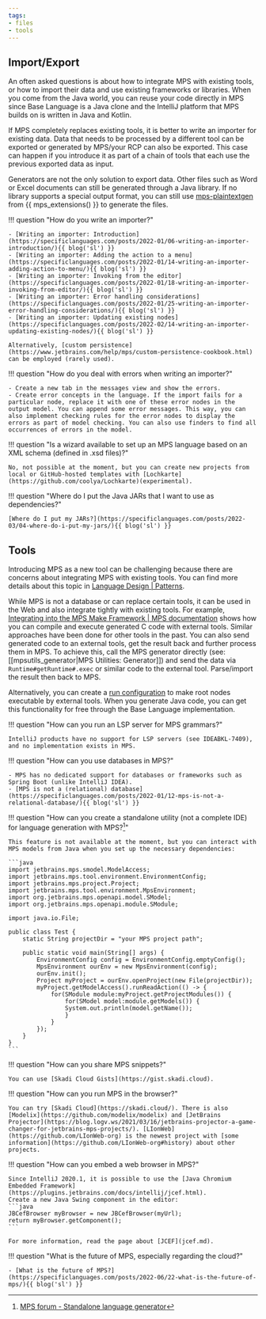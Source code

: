 ```yaml
---
tags:
- files
- tools
---
```


## Import/Export

An often asked questions is about how to integrate MPS with existing tools, or how to import their data and use existing
frameworks or libraries. When you come from the Java world, you can reuse your code directly in MPS since Base Language is a
Java clone and the IntelliJ platform that MPS builds on is written in Java and Kotlin.

If MPS completely replaces existing tools, it is better to write an importer for existing data. Data that needs to be processed by a different tool can be exported or generated by MPS/your RCP can also be exported. This case can happen if you introduce it as part of a chain of tools that each use the
previous exported data as input.

Generators are not the only solution to export data. Other files such as Word or Excel documents can still be
generated through a Java library. If no library supports a special output format, you can still use [mps-plaintextgen](https://dslfoundry.com/plaintextgen-tutorial/) from {{ mps_extensions() }} to generate the files.

!!! question "How do you write an importer?"

    - [Writing an importer: Introduction](https://specificlanguages.com/posts/2022-01/06-writing-an-importer-introduction/){{ blog('sl') }}
    - [Writing an importer: Adding the action to a menu](https://specificlanguages.com/posts/2022-01/14-writing-an-importer-adding-action-to-menu/){{ blog('sl') }}
    - [Writing an importer: Invoking from the editor](https://specificlanguages.com/posts/2022-01/18-writing-an-importer-invoking-from-editor/){{ blog('sl') }}
    - [Writing an importer: Error handling considerations](https://specificlanguages.com/posts/2022-01/25-writing-an-importer-error-handling-considerations/){{ blog('sl') }}
    - [Writing an importer: Updating existing nodes](https://specificlanguages.com/posts/2022-02/14-writing-an-importer-updating-existing-nodes/){{ blog('sl') }}

    Alternatively, [custom persistence](https://www.jetbrains.com/help/mps/custom-persistence-cookbook.html) can be employed (rarely used).

!!! question "How do you deal with errors when writing an importer?"

    - Create a new tab in the messages view and show the errors.
    - Create error concepts in the language. If the import fails for a particular node, replace it with one of these error nodes in the output model. You can append some error messages. This way, you can also implement checking rules for the error nodes to display the errors as part of model checking. You can also use finders to find all occurrences of errors in the model.

!!! question "Is a wizard available to set up an MPS language based on an XML schema (defined in .xsd files)?"

    No, not possible at the moment, but you can create new projects from local or GitHub-hosted templates with [Lochkarte](https://github.com/coolya/Lochkarte)(experimental).

!!! question "Where do I put the Java JARs that I want to use as dependencies?"
    
    [Where do I put my JARs?](https://specificlanguages.com/posts/2022-03/04-where-do-i-put-my-jars/){{ blog('sl') }}

## Tools

Introducing MPS as a new tool can be challenging because there are concerns about integrating MPS with existing tools. You can find more details about this topic in [Language Design | Patterns](language_design.md).

While MPS is not a database or can replace certain tools, it can be used in the Web and also integrate tightly
with existing tools. For example, [Integrating into the MPS Make Framework | MPS documentation](https://www.jetbrains.com/help/mps/howto-integrating-into-the-mps-make-framework.html) shows how you can compile and execute generated C code with external tools.
Similar approaches have been done for other tools in the past. You can also send generated code to an external tools, get the result back and further process them in MPS. To achieve this, call the MPS generator directly (see: [[mpsutils_generator|MPS Utilities: Generator]]) and send the data via
`Runtime#getRuntime#.exec` or similar code to the external tool. Parse/import the result then back to MPS.

Alternatively, you can create a [run configuration](https://www.jetbrains.com/help/mps/run-configurations.html) to make root nodes executable by external tools. When you generate Java
code, you can get this functionality for free through the Base Language implementation.

!!! question "How can you run an LSP server for MPS grammars?"

    IntelliJ products have no support for LSP servers (see IDEABKL-7409), and no implementation exists in MPS.

!!! question "How can you use databases in MPS?"

    - MPS has no dedicated support for databases or frameworks such as Spring Boot (unlike IntelliJ IDEA).
    - [MPS is not a (relational) database](https://specificlanguages.com/posts/2022-01/12-mps-is-not-a-relational-database/){{ blog('sl') }}

!!! question "How can you create a standalone utility (not a complete IDE) for language generation with MPS?[^2]"

    This feature is not available at the moment, but you can interact with MPS models from Java when you set up the necessary dependencies:

    ```java
    import jetbrains.mps.smodel.ModelAccess;
    import jetbrains.mps.tool.environment.EnvironmentConfig;
    import jetbrains.mps.project.Project;
    import jetbrains.mps.tool.environment.MpsEnvironment;
    import org.jetbrains.mps.openapi.model.SModel;
    import org.jetbrains.mps.openapi.module.SModule;
    
    import java.io.File;
    
    public class Test {
        static String projectDir = "your MPS project path";
    
        public static void main(String[] args) {
            EnvironmentConfig config = EnvironmentConfig.emptyConfig();
            MpsEnvironment ourEnv = new MpsEnvironment(config);
            ourEnv.init();
            Project myProject = ourEnv.openProject(new File(projectDir));
            myProject.getModelAccess().runReadAction(() -> {
                for(SModule module:myProject.getProjectModules()) {
                    for(SModel model:module.getModels()) {
                    System.out.println(model.getName());
                    }
                }
            });
        }
    }
    ```

!!! question "How can you share MPS snippets?"

    You can use [Skadi Cloud Gists](https://gist.skadi.cloud).

!!! question "How can you run MPS in the browser?"

    You can try [Skadi Cloud](https://skadi.cloud/). There is also [Modelix](https://github.com/modelix/modelix) and [JetBrains Projector](https://blog.logv.ws/2021/03/16/jetbrains-projector-a-game-changer-for-jetbrains-mps-projects/). [LIonWeb](https://github.com/LIonWeb-org) is the newest project with [some information](https://github.com/LIonWeb-org#history) about other projects.

!!! question "How can you embed a web browser in MPS?"

    Since IntelliJ 2020.1, it is possible to use the [Java Chromium Embedded Framework](https://plugins.jetbrains.com/docs/intellij/jcef.html).
    Create a new Java Swing component in the editor:
    ```java
    JBCefBrowser myBrowser = new JBCefBrowser(myUrl);
    return myBrowser.getComponent();
    ```

    For more information, read the page about [JCEF](jcef.md).

!!! question "What is the future of MPS, especially regarding the cloud?"

    - [What is the future of MPS?](https://specificlanguages.com/posts/2022-06/22-what-is-the-future-of-mps/){{ blog('sl') }}

 [^1]:[MPS forum - How to migrate existing data into MPS?](https://mps-support.jetbrains.com/hc/en-us/community/posts/360010855700-How-to-migrate-existing-data-into-MPS-)
[^2]:[MPS forum - Standalone language generator](https://mps-support.jetbrains.com/hc/en-us/community/posts/360006153579-Standalone-language-generator)